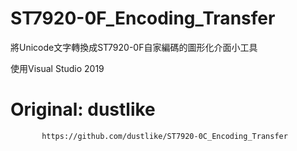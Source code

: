 # ST7920-0F_Encoding_Transfer

將Unicode文字轉換成ST7920-0F自家編碼的圖形化介面小工具

使用Visual Studio 2019

# Original: dustlike 
           https://github.com/dustlike/ST7920-0C_Encoding_Transfer
